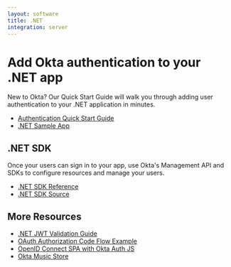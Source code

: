 ```yaml
---
layout: software
title: .NET
integration: server
---
```


# Add Okta authentication to your .NET app

New to Okta? Our Quick Start Guide will walk you through adding user authentication to your .NET application in minutes.

<ul class='code-list'>
  <li>
    <a href='quickstart.html' class='code-button inverse'>
      <span class='code-icon launch-16'></span><span>Authentication Quick Start Guide</span>
    </a>
  </li>
  <li>
    <a href='https://github.com/oktadeveloper/okta-oauth-spa-authjs-osw' class='code-button'>
      <span class='fa fa-github'></span><span>.NET Sample App</span>
    </a>
  </li>
</ul>

## .NET SDK

Once your users can sign in to your app, use Okta's Management API and SDKs to configure resources and manage your users.

<ul class='code-list'>
  <li>
    <span class='code-icon expression-16'></span> <a href='https://developer.okta.com/okta-sdk-dotnet/'>.NET SDK Reference</a>
  </li>
  <li>
    <span class='fa fa-github'></span> <a href='https://github.com/okta/okta-sdk-dotnet'>.NET SDK Source</a>
  </li>
</ul>

## More Resources

<ul class='code-list'>
  <li><span class='code-icon info-16-gray'></span> <a href='/code/dotnet/jwt-validation.html'>.NET JWT Validation Guide</a></li>
  <li><span class='code-icon info-16-gray'></span> <a href='https://github.com/oktadeveloper/okta-oauth-aspnet-codeflow'>OAuth Authorization Code Flow Example</a></li>
  <li><span class='code-icon info-16-gray'></span> <a href='https://github.com/oktadeveloper/okta-oauth-spa-authjs-osw'>OpenID Connect SPA with Okta Auth JS</a></li>
  <li><span class='code-icon info-16-gray'></span> <a href='sample_application.html'>Okta Music Store</a></li>
</ul>
